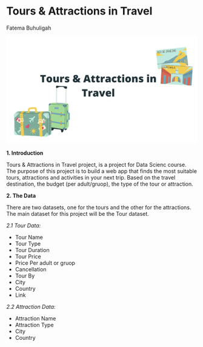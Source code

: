 # Tours & Attractions in Travel
Fatema Buhuligah

<img src="2.png" alt="Tours & Attractions in Travel">

<p><b> 1. Introduction </b></p>
<p>Tours & Attractions in Travel project, is a project for Data Scienc course. The purpose of this project is to build a web app that finds the most suitable tours, attractions and activities in your next trip. Based on the travel destination, the budget (per adult/gruop), the type of the tour or attraction.</p>

<p><b> 2. The Data </b></p>
<p>There are two datasets, one for the tours and the other for the attractions. The main dataset for this project will be the Tour dataset.</p>

*2.1 Tour Data:*
- Tour Name
- Tour Type
- Tour Duration
- Tour Price
- Price Per adult or gruop
- Cancellation
- Tour By
- City    
- Country
- Link

*2.2 Attraction Data:*
- Attraction Name
- Attraction Type
- City
- Country


